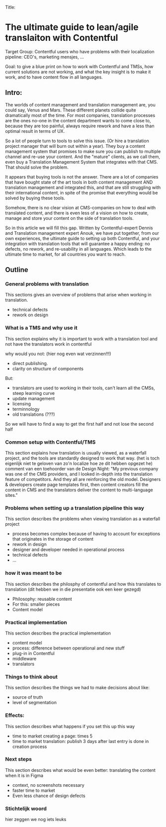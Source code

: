 Title: 
# The ultimate guide to lean/agile translaiton with Contentful

Target Group: Contentful users who have problems with their localization pipeline: CEO's, marketing mensjes, ...

Goal: to give a blue print on how to work with Contentful and TMSs, how current solutions are not working, and what the key insight is to make it work, and to have content flow in all languages. 

## Intro:
The worlds of content management and translation management are, you could say, Venus and Mars. These different planets collide quite dramatically most of the time. For most companies, translation processes are the ones no-one in the content department wants to come close to, because they are too painful, always require rework and have a less than optimal result in terms of UX. 

So a lot of people turn to tools to solve this issue. (Or hire a translation project manager that will burn out within a year). They buy a content management system that promises to make sure you can publish to multiple channel and re-use your content. And the "mature" clients, as we call them, even buy a Translation Management System that integrates with that CMS. That should solve the problem. 

It appears that buying tools is not the answer. There are a lot of companies that have bought state of the art tools in both content management AND translation management and integrated this, and that are still struggling with their international content, in spite of the promise that everything would be solved by buying these tools. 

Somehow, there is no clear vision at CMS-companies on how to deal with translated content, and there is even less of a vision on how to create, manage and store your content on the side of translation tools. 

So in this article we will fill this gap. Written by Contentful-expert Dennis and Translation management expert Anouk, we have put together, from our own experiences, the ultimate guide to setting up both Contentful, and your integration with translation tools that will guarantee a happy ending: no defects, no rework, and re-usability in all languages. Which leads to the ultimate time to market, for all countries you want to reach.  

## Outline

### General problems with translation
This sections gives an overview of problems that arise when working in translation. 

- technical defects 
- rework on design 

### What is a TMS and why use it

This section explains why it is important to work with a translation tool and not have the translators work in contentful

why would you not: (hier nog even wat verzinnen!!!)
- direct publishing. 
- clarity on structure of components

But: 
- translators are used to working in their tools, can't learn all the CMSs, steep learning curve
- update management
- licensing
- terminnology
- old translations (???)

So we will have to find a way to get the first half and not lose the second half

### Common setup with Contentful/TMS
This section explains how translation is usually viewed, as a waterfall project, and the tools are standardly designed to work that way.
(het is toch eigenlijk niet te geloven van zo'n localize hoe ze dit hebben opgezet he)
comment van een toehoorder van de Design Night: "My previous company was one of the CMS providers, and I looked in-depth into the translation feature of competitors. And they all are reinforcing the old model. Designers & developers create page templates first, then content creators fill the content in CMS and the translators deliver the content to multi-language sites."

### Problems when setting up a translation pipeline this way
This section describes the problems when viewing translation as a waterfall project

- process becomes complex because of having to account for exceptions that originates in the storage of content
- rework in design
- designer and developer needed in operational process
- technical defects
- ...


### how it was meant to be
This section describes the philosphy of contentful and how this translates to translation 
(dit hebben we in die presentatie ook een keer gezegd)

- Philosophy: reusable content
- For this: smaller pieces
- Content model

### Practical implementation
This section describes the practical implementation

- content model
- process: difference between operational and new stuff
- plug-in in Contentful
- middleware
- translators


### Things to think about
This section describes the things we had to make decisions about like:

- source of truth 
- level of segmentation


### Effects: 
This section describes what happens if you set this up this way

- time to market creating a page: times 5
- time to market translation: publish 3 days after last entry is done in creation process

### Next steps
This section describes what would be even better: translating the content when it is in Figma

- context, no screenshots necessary
- faster time to market
- Even less chance of design defects

### Stichtelijk woord
hier zeggen we nog iets leuks

  
